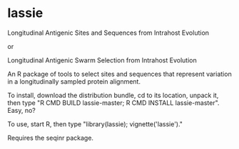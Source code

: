 # lassie
Longitudinal Antigenic Sites and Sequences from Intrahost Evolution

or

Longitudinal Antigenic Swarm Selection from Intrahost Evolution

An R package of tools to select sites and sequences that represent variation in a longitudinally sampled protein alignment.

To install, download the distribution bundle, cd to its location, unpack it, then type "R CMD BUILD lassie-master; R CMD INSTALL lassie-master".  Easy, no?

To use, start R, then type "library(lassie); vignette('lassie')."

Requires the seqinr package.
